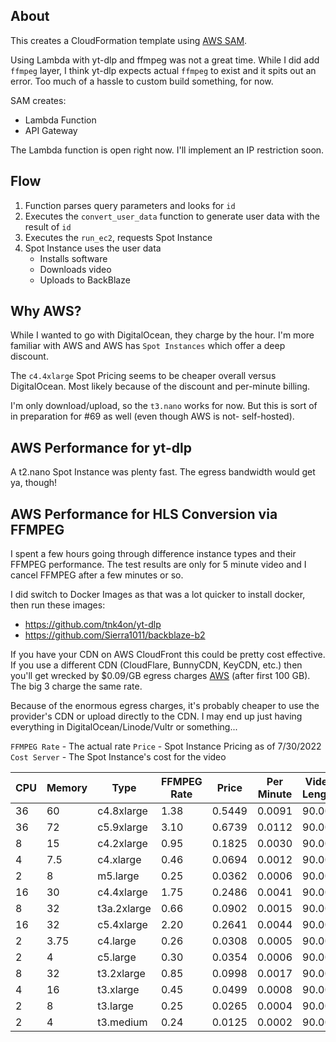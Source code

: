 ## About
This creates a CloudFormation template using [AWS SAM](https://docs.aws.amazon.com/serverless-application-model/latest/developerguide/what-is-sam.html).

Using Lambda with yt-dlp and ffmpeg was not a great time. While I did add `ffmpeg` layer, I think yt-dlp expects actual `ffmpeg` to exist and it spits out an error. Too much of a hassle to custom build something, for now.

SAM creates:
- Lambda Function
- API Gateway

The Lambda function is open right now. I'll implement an IP restriction soon.

## Flow
1. Function parses query parameters and looks for `id`
2. Executes the `convert_user_data` function to generate user data with the result of `id`
3. Executes the `run_ec2`, requests Spot Instance
4. Spot Instance uses the user data
   - Installs software
   - Downloads video
   - Uploads to BackBlaze


## Why AWS?

While I wanted to go with DigitalOcean, they charge by the hour. I'm more familiar with AWS and AWS has `Spot Instances` which offer a deep discount. 

The `c4.4xlarge` Spot Pricing seems to be cheaper overall versus DigitalOcean. Most likely because of the discount and per-minute billing. 

I'm only download/upload, so the `t3.nano` works for now. But this is sort of in preparation for #69 as well (even though AWS is not- self-hosted).

## AWS Performance for yt-dlp

A t2.nano Spot Instance was plenty fast. The egress bandwidth would get ya, though!


## AWS Performance for HLS Conversion via FFMPEG

I spent a few hours going through difference instance types and their FFMPEG performance. The test results are only for 5 minute video and I cancel FFMPEG after a few minutes or so.

I did switch to Docker Images as that was a lot quicker to install docker, then run these images:

- https://github.com/tnk4on/yt-dlp
- https://github.com/Sierra1011/backblaze-b2

If you have your CDN on AWS CloudFront this could be pretty cost effective. If you use a different CDN (CloudFlare, BunnyCDN, KeyCDN, etc.) then you'll get wrecked by $0.09/GB egress charges [AWS](https://aws.amazon.com/ec2/pricing/on-demand/) (after first 100 GB). The big 3 charge the same rate.

Because of the enormous egress charges, it's probably cheaper to use the provider's CDN or upload directly to the CDN. I may end up just having everything in DigitalOcean/Linode/Vultr or something...

`FFMPEG Rate` - The actual rate
`Price` - Spot Instance Pricing as of 7/30/2022
`Cost Server` - The Spot Instance's cost for the video


| CPU | Memory | Type        | FFMPEG Rate | Price  | Per Minute | Video Length | Minutes Taken | Cost Server |
| --- | ------ | ----------- | ----------- | ------ | ---------- | ------------ | ------------- | ----------- |
| 36  | 60     | c4.8xlarge  | 1.38        | 0.5449 | 0.0091     | 90.00        | 65.22         | 0.592283    |
| 36  | 72     | c5.9xlarge  | 3.10        | 0.6739 | 0.0112     | 90.00        | 29.03         | 0.326081    |
| 8   | 15     | c4.2xlarge  | 0.95        | 0.1825 | 0.0030     | 90.00        | 94.74         | 0.288158    |
| 4   | 7.5    | c4.xlarge   | 0.46        | 0.0694 | 0.0012     | 90.00        | 195.65        | 0.226304    |
| 2   | 8      | m5.large    | 0.25        | 0.0362 | 0.0006     | 90.00        | 360.00        | 0.217200    |
| 16  | 30     | c4.4xlarge  | 1.75        | 0.2486 | 0.0041     | 90.00        | 51.43         | 0.213086    |
| 8   | 32     | t3a.2xlarge | 0.66        | 0.0902 | 0.0015     | 90.00        | 136.36        | 0.205000    |
| 16  | 32     | c5.4xlarge  | 2.20        | 0.2641 | 0.0044     | 90.00        | 40.91         | 0.180068    |
| 2   | 3.75   | c4.large    | 0.26        | 0.0308 | 0.0005     | 90.00        | 346.00        | 0.177613    |
| 2   | 4      | c5.large    | 0.30        | 0.0354 | 0.0006     | 90.00        | 300.00        | 0.177000    |
| 8   | 32     | t3.2xlarge  | 0.85        | 0.0998 | 0.0017     | 90.00        | 105.88        | 0.176118    |
| 4   | 16     | t3.xlarge   | 0.45        | 0.0499 | 0.0008     | 90.00        | 200.00        | 0.166333    |
| 2   | 8      | t3.large    | 0.25        | 0.0265 | 0.0004     | 90.00        | 360.00        | 0.159000    |
| 2   | 4      | t3.medium   | 0.24        | 0.0125 | 0.0002     | 90.00        | 375.00        | 0.078125    |
